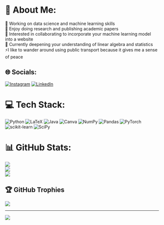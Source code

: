 # 💫 About Me:
🔭 Working on data science and machine learning skills<br>👯 Enjoy doing research and publishing academic papers<br>🤝 Interested in collaborating to incorporate your machine learning model into a website<br>🌱 Currently deepening your understanding of linear algebra and statistics<br>⚡I like to wander around using public transport because it gives me a sense of peace


## 🌐 Socials:
[![Instagram](https://img.shields.io/badge/Instagram-%23E4405F.svg?logo=Instagram&logoColor=white)](https://instagram.com/https://www.instagram.com/kronos_darrel/) [![LinkedIn](https://img.shields.io/badge/LinkedIn-%230077B5.svg?logo=linkedin&logoColor=white)](https://linkedin.com/in/https://www.linkedin.com/in/darrel-danadyaksa-poli/) 

# 💻 Tech Stack:
![Python](https://img.shields.io/badge/python-3670A0?style=for-the-badge&logo=python&logoColor=ffdd54) ![LaTeX](https://img.shields.io/badge/latex-%23008080.svg?style=for-the-badge&logo=latex&logoColor=white) ![Java](https://img.shields.io/badge/java-%23ED8B00.svg?style=for-the-badge&logo=java&logoColor=white) ![Canva](https://img.shields.io/badge/Canva-%2300C4CC.svg?style=for-the-badge&logo=Canva&logoColor=white) ![NumPy](https://img.shields.io/badge/numpy-%23013243.svg?style=for-the-badge&logo=numpy&logoColor=white) ![Pandas](https://img.shields.io/badge/pandas-%23150458.svg?style=for-the-badge&logo=pandas&logoColor=white) ![PyTorch](https://img.shields.io/badge/PyTorch-%23EE4C2C.svg?style=for-the-badge&logo=PyTorch&logoColor=white) ![scikit-learn](https://img.shields.io/badge/scikit--learn-%23F7931E.svg?style=for-the-badge&logo=scikit-learn&logoColor=white) ![SciPy](https://img.shields.io/badge/SciPy-%230C55A5.svg?style=for-the-badge&logo=scipy&logoColor=%white)
# 📊 GitHub Stats:
![](https://github-readme-stats.vercel.app/api?username=KronosDP&theme=radical&hide_border=false&include_all_commits=false&count_private=false)<br/>
![](https://github-readme-streak-stats.herokuapp.com/?user=KronosDP&theme=radical&hide_border=false)<br/>
![](https://github-readme-stats.vercel.app/api/top-langs/?username=KronosDP&theme=radical&hide_border=false&include_all_commits=false&count_private=false&layout=compact)

## 🏆 GitHub Trophies
![](https://github-profile-trophy.vercel.app/?username=KronosDP&theme=radical&no-frame=false&no-bg=true&margin-w=4)

---
[![](https://visitcount.itsvg.in/api?id=KronosDP&icon=0&color=0)](https://visitcount.itsvg.in)

<!-- Proudly created with GPRM ( https://gprm.itsvg.in ) -->
